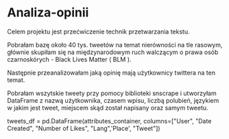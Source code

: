 # Analiza-opinii
Celem projektu jest przećwiczenie technik przetwarzania tekstu.

Pobrałam bazę około 40 tys. tweetów na temat nierówności na tle rasowym, głównie skupiłam się na międzynarodowym ruch walczącym o prawa osób czarnoskórych - Black Lives Matter ( BLM ).

Następnie przeanalizowałam jaką opinię mają użytkownicy twittera na ten temat.

Pobrałam wszytskie tweety przy pomocy biblioteki snscrape i utworzyłam DataFrame z nazwą użytkownika, czasem wpisu, liczbą polubień, językiem w jakim jest tweet, miejscem skąd został napisany oraz samym tweetu.

tweets_df = pd.DataFrame(attributes_container, columns=["User", "Date Created", "Number of Likes", "Lang",'Place', "Tweet"])
